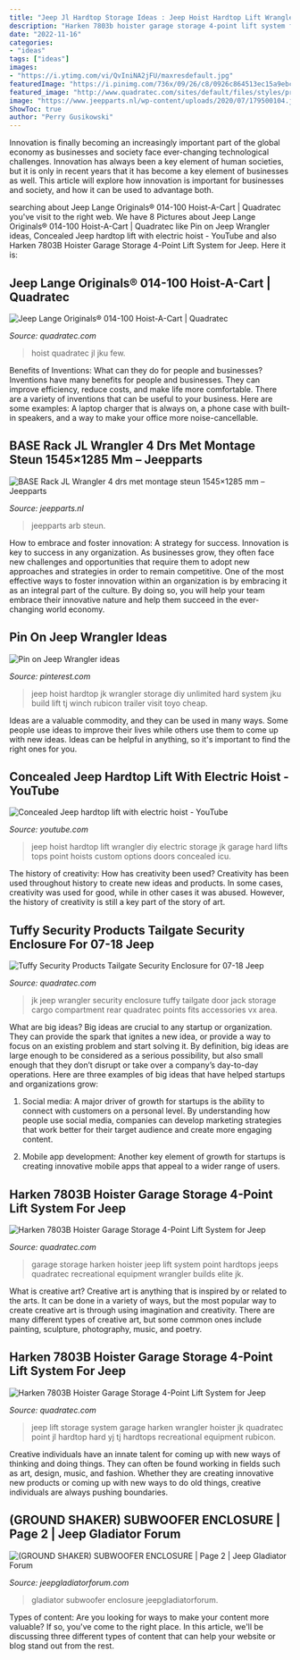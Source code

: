 ```yaml
---
title: "Jeep Jl Hardtop Storage Ideas : Jeep Hoist Hardtop Lift Wrangler Diy Electric Storage Jk Garage Hard Lifts Tops Point Hoists Custom Options Doors Concealed Icu"
description: "Harken 7803b hoister garage storage 4-point lift system for jeep"
date: "2022-11-16"
categories:
- "ideas"
tags: ["ideas"]
images:
- "https://i.ytimg.com/vi/QvIniNA2jFU/maxresdefault.jpg"
featuredImage: "https://i.pinimg.com/736x/09/26/c8/0926c864513ec15a9ebc3b17f128dd99--jeep-unlimited-jeep-wave.jpg"
featured_image: "http://www.quadratec.com/sites/default/files/styles/product_zoomed/public/product_images/117897-add1.jpg"
image: "https://www.jeepparts.nl/wp-content/uploads/2020/07/179500104.jpg"
ShowToc: true
author: "Perry Gusikowski"
---
```



Innovation is finally becoming an increasingly important part of the global economy as businesses and society face ever-changing technological challenges. Innovation has always been a key element of human societies, but it is only in recent years that it has become a key element of businesses as well. This article will explore how innovation is important for businesses and society, and how it can be used to advantage both.

	

		
searching about Jeep Lange Originals® 014-100 Hoist-A-Cart | Quadratec you've visit to the right web. We have 8 Pictures about Jeep Lange Originals® 014-100 Hoist-A-Cart | Quadratec like Pin on Jeep Wrangler ideas, Concealed Jeep hardtop lift with electric hoist - YouTube and also Harken 7803B Hoister Garage Storage 4-Point Lift System for Jeep. Here it is:
		
    
## Jeep Lange Originals® 014-100 Hoist-A-Cart | Quadratec

<img loading=lazy src="https://www.quadratec.com/sites/default/files/styles/product_zoomed/public/product_images/238590.jpg" onerror="this.onerror=null;this.src='https://tse4.mm.bing.net/th?id=OIP.kLRzC69eB13IcSsraNReWgHaE8&amp;pid=15.1';" alt="Jeep Lange Originals® 014-100 Hoist-A-Cart | Quadratec">

_Source: quadratec.com_

>hoist quadratec jl jku few. 

	

Benefits of Inventions: What can they do for people and businesses?
Inventions have many benefits for people and businesses. They can improve efficiency, reduce costs, and make life more comfortable. There are a variety of inventions that can be useful to your business. Here are some examples: A laptop charger that is always on, a phone case with built-in speakers, and a way to make your office more noise-cancellable.

    
## BASE Rack JL Wrangler 4 Drs Met Montage Steun 1545×1285 Mm – Jeepparts

<img loading=lazy src="https://www.jeepparts.nl/wp-content/uploads/2020/07/179500104.jpg" onerror="this.onerror=null;this.src='https://tse2.mm.bing.net/th?id=OIP.Wi6qyGIXgTli_4Ay1lV4DgHaJM&amp;pid=15.1';" alt="BASE Rack JL Wrangler 4 drs met montage steun 1545×1285 mm – Jeepparts">

_Source: jeepparts.nl_

>jeepparts arb steun. 

	

How to embrace and foster innovation: A strategy for success.
Innovation is key to success in any organization. As businesses grow, they often face new challenges and opportunities that require them to adopt new approaches and strategies in order to remain competitive. One of the most effective ways to foster innovation within an organization is by embracing it as an integral part of the culture. By doing so, you will help your team embrace their innovative nature and help them succeed in the ever-changing world economy.

    
## Pin On Jeep Wrangler Ideas

<img loading=lazy src="https://i.pinimg.com/736x/09/26/c8/0926c864513ec15a9ebc3b17f128dd99--jeep-unlimited-jeep-wave.jpg" onerror="this.onerror=null;this.src='https://tse4.mm.bing.net/th?id=OIP.j5bVWrOP_99-M5dcvvICEQHaFj&amp;pid=15.1';" alt="Pin on Jeep Wrangler ideas">

_Source: pinterest.com_

>jeep hoist hardtop jk wrangler storage diy unlimited hard system jku build lift tj winch rubicon trailer visit toyo cheap. 

	

Ideas are a valuable commodity, and they can be used in many ways. Some people use ideas to improve their lives while others use them to come up with new ideas. Ideas can be helpful in anything, so it's important to find the right ones for you.

    
## Concealed Jeep Hardtop Lift With Electric Hoist - YouTube

<img loading=lazy src="https://i.ytimg.com/vi/QvIniNA2jFU/maxresdefault.jpg" onerror="this.onerror=null;this.src='https://tse1.mm.bing.net/th?id=OIP.J-gN1s7aK-sYto73hwiGKAHaEK&amp;pid=15.1';" alt="Concealed Jeep hardtop lift with electric hoist - YouTube">

_Source: youtube.com_

>jeep hoist hardtop lift wrangler diy electric storage jk garage hard lifts tops point hoists custom options doors concealed icu. 

	

The history of creativity: How has creativity been used?
Creativity has been used throughout history to create new ideas and products. In some cases, creativity was used for good, while in other cases it was abused. However, the history of creativity is still a key part of the story of art.

    
## Tuffy Security Products Tailgate Security Enclosure For 07-18 Jeep

<img loading=lazy src="https://www.quadratec.com/sites/default/files/styles/product_zoomed/public/product_images/160239.jpg" onerror="this.onerror=null;this.src='https://tse3.mm.bing.net/th?id=OIP.nFAZMwnHJkTiSVMQH6CwZgHaGG&amp;pid=15.1';" alt="Tuffy Security Products Tailgate Security Enclosure for 07-18 Jeep">

_Source: quadratec.com_

>jk jeep wrangler security enclosure tuffy tailgate door jack storage cargo compartment rear quadratec points fits accessories vx area. 

	

What are big ideas?
Big ideas are crucial to any startup or organization. They can provide the spark that ignites a new idea, or provide a way to focus on an existing problem and start solving it. By definition, big ideas are large enough to be considered as a serious possibility, but also small enough that they don’t disrupt or take over a company’s day-to-day operations. Here are three examples of big ideas that have helped startups and organizations grow:
1. Social media: A major driver of growth for startups is the ability to connect with customers on a personal level. By understanding how people use social media, companies can develop marketing strategies that work better for their target audience and create more engaging content.

2. Mobile app development: Another key element of growth for startups is creating innovative mobile apps that appeal to a wider range of users.

    
## Harken 7803B Hoister Garage Storage 4-Point Lift System For Jeep

<img loading=lazy src="http://www.quadratec.com/sites/default/files/styles/product_zoomed/public/product_images/117897-add1.jpg" onerror="this.onerror=null;this.src='https://tse4.mm.bing.net/th?id=OIP.bLI3I5n2JVT-vJbdUO2BQAHaF1&amp;pid=15.1';" alt="Harken 7803B Hoister Garage Storage 4-Point Lift System for Jeep">

_Source: quadratec.com_

>garage storage harken hoister jeep lift system point hardtops jeeps quadratec recreational equipment wrangler builds elite jk. 

	

What is creative art?
Creative art is anything that is inspired by or related to the arts. It can be done in a variety of ways, but the most popular way to create creative art is through using imagination and creativity. There are many different types of creative art, but some common ones include painting, sculpture, photography, music, and poetry.

    
## Harken 7803B Hoister Garage Storage 4-Point Lift System For Jeep

<img loading=lazy src="https://www.quadratec.com/sites/default/files/styles/product_zoomed/public/product_images/117897-add4.jpg" onerror="this.onerror=null;this.src='https://tse1.mm.bing.net/th?id=OIP.wM4vk4-WgCUXjwBj7InhzwHaFO&amp;pid=15.1';" alt="Harken 7803B Hoister Garage Storage 4-Point Lift System for Jeep">

_Source: quadratec.com_

>jeep lift storage system garage harken wrangler hoister jk quadratec point jl hardtop hard yj tj hardtops recreational equipment rubicon. 

	

Creative individuals have an innate talent for coming up with new ways of thinking and doing things. They can often be found working in fields such as art, design, music, and fashion. Whether they are creating innovative new products or coming up with new ways to do old things, creative individuals are always pushing boundaries.

    
## (GROUND SHAKER) SUBWOOFER ENCLOSURE | Page 2 | Jeep Gladiator Forum

<img loading=lazy src="https://www.jeepgladiatorforum.com/forum/attachments/94376333_267387857767814_5760902177438564352_n-jpg.75815/" onerror="this.onerror=null;this.src='https://tse1.mm.bing.net/th?id=OIP.88BZphjz4YTZL4KtOf9OCAHaEJ&amp;pid=15.1';" alt="(GROUND SHAKER) SUBWOOFER ENCLOSURE | Page 2 | Jeep Gladiator Forum">

_Source: jeepgladiatorforum.com_

>gladiator subwoofer enclosure jeepgladiatorforum. 

	

Types of content:
Are you looking for ways to make your content more valuable? If so, you've come to the right place. In this article, we'll be discussing three different types of content that can help your website or blog stand out from the rest.

